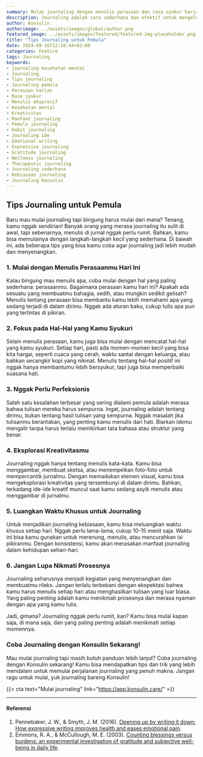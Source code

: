 ```yaml
---
summary: Mulai journaling dengan menulis perasaan dan rasa syukur harian. Langkah ini membantu mengembangkan kreativitas dan kesehatan mental yang lebih baik.
description: Journaling adalah cara sederhana dan efektif untuk mengelola emosi, meningkatkan kreativitas, dan meningkatkan kesehatan mental. Pemula bisa memulai dengan menulis tentang perasaan sehari-hari atau hal-hal yang disyukuri. Jangan terlalu khawatir tentang tulisan yang sempurna—fokuslah pada mengekspresikan diri dan menikmati prosesnya. Selain menulis, kamu juga bisa memasukkan elemen kreatif seperti gambar atau sketsa untuk memperkaya pengalaman journaling. Dengan meluangkan waktu beberapa menit setiap hari, journaling bisa menjadi kebiasaan yang bermanfaat dalam kehidupan sehari-hari.
author: Konsulin
authorimage: ../assets/images/global/author.png
featured_image: ../assets/images/featured/featured-img-placeholder.png
title: "Tips Journaling untuk Pemula"
date: 2024-09-16T12:16:44+02:00
categories: Feature
tags: Journaling
keywords:
- journaling kesehatan mental
- Journaling
- Tips journaling
- Journaling pemula
- Perasaan harian
- Rasa syukur
- Menulis ekspresif
- Kesehatan mental
- Kreativitas
- Manfaat journaling
- Pemula journaling
- Habit journaling
- Journaling ide
- Emotional writing
- Expressive journaling
- Gratitude journaling
- Wellness journaling
- Therapeutic journaling
- Journaling sederhana
- Kebiasaan journaling
- Journaling Konsulin
---
```


## Tips Journaling untuk Pemula

Baru mau mulai journaling tapi bingung harus mulai dari mana? Tenang, kamu nggak sendirian! Banyak orang yang merasa journaling itu sulit di awal, tapi sebenarnya, menulis di jurnal nggak perlu rumit. Bahkan, kamu bisa memulainya dengan langkah-langkah kecil yang sederhana. Di bawah ini, ada beberapa tips yang bisa kamu coba agar journaling jadi lebih mudah dan menyenangkan.

### 1. Mulai dengan Menulis Perasaanmu Hari Ini

Kalau bingung mau menulis apa, coba mulai dengan hal yang paling sederhana: perasaanmu. Bagaimana perasaan kamu hari ini? Apakah ada sesuatu yang membuatmu bahagia, sedih, atau mungkin sedikit gelisah? Menulis tentang perasaan bisa membantu kamu lebih memahami apa yang sedang terjadi di dalam dirimu. Nggak ada aturan baku, cukup tulis apa pun yang terlintas di pikiran.

### 2. Fokus pada Hal-Hal yang Kamu Syukuri

Selain menulis perasaan, kamu juga bisa mulai dengan mencatat hal-hal yang kamu syukuri. Setiap hari, pasti ada momen-momen kecil yang bisa kita hargai, seperti cuaca yang cerah, waktu santai dengan keluarga, atau bahkan secangkir kopi yang nikmat. Menulis tentang hal-hal positif ini nggak hanya membantumu lebih bersyukur, tapi juga bisa memperbaiki suasana hati.

### 3. Nggak Perlu Perfeksionis

Salah satu kesalahan terbesar yang sering dialami pemula adalah merasa bahwa tulisan mereka harus sempurna. Ingat, journaling adalah tentang dirimu, bukan tentang hasil tulisan yang sempurna. Nggak masalah jika tulisanmu berantakan, yang penting kamu menulis dari hati. Biarkan idemu mengalir tanpa harus terlalu memikirkan tata bahasa atau struktur yang benar.

### 4. Eksplorasi Kreativitasmu

Journaling nggak hanya tentang menulis kata-kata. Kamu bisa menggambar, membuat sketsa, atau menempelkan foto-foto untuk mempercantik jurnalmu. Dengan memadukan elemen visual, kamu bisa mengeksplorasi kreativitas yang tersembunyi di dalam dirimu. Bahkan, terkadang ide-ide kreatif muncul saat kamu sedang asyik menulis atau menggambar di jurnalmu.

### 5. Luangkan Waktu Khusus untuk Journaling

Untuk menjadikan journaling kebiasaan, kamu bisa meluangkan waktu khusus setiap hari. Nggak perlu lama-lama, cukup 10-15 menit saja. Waktu ini bisa kamu gunakan untuk merenung, menulis, atau mencurahkan isi pikiranmu. Dengan konsistensi, kamu akan merasakan manfaat journaling dalam kehidupan sehari-hari.

### 6. Jangan Lupa Nikmati Prosesnya

Journaling seharusnya menjadi kegiatan yang menyenangkan dan membuatmu rileks. Jangan terlalu terbebani dengan ekspektasi bahwa kamu harus menulis setiap hari atau menghasilkan tulisan yang luar biasa. Yang paling penting adalah kamu menikmati prosesnya dan merasa nyaman dengan apa yang kamu tulis.

Jadi, gimana? Journaling nggak perlu rumit, kan? Kamu bisa mulai kapan saja, di mana saja, dan yang paling penting adalah menikmati setiap momennya.

### Coba Journaling dengan Konsulin Sekarang!

Mau mulai journaling tapi masih butuh panduan lebih lanjut? Coba journaling dengan Konsulin sekarang! Kamu bisa mendapatkan tips dan trik yang lebih mendalam untuk memulai perjalanan journaling yang penuh makna. Jangan ragu untuk mulai, yuk journaling bareng Konsulin!

{{< cta text="Mulai journaling" link="https://app.konsulin.care/" >}}

---

#### Referensi

1. Pennebaker, J. W., & Smyth, J. M. (2016). [Opening up by writing it down: How expressive writing improves health and eases emotional pain](https://www.guilford.com/books/Opening-Up-by-Writing-It-Down/Pennebaker-Smyth/9781462524921).
2. Emmons, R. A., & McCullough, M. E. (2003). [Counting blessings versus burdens: an experimental investigation of gratitude and subjective well-being in daily life](https://greatergood.berkeley.edu/pdfs/GratitudePDFs/6Emmons-BlessingsBurdens.pdf).
